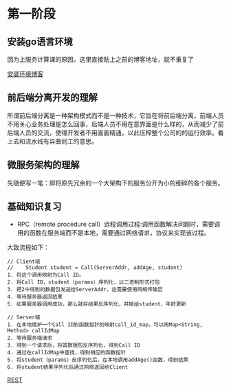 # 第一阶段

## 安装go语言环境

因为上服务计算课的原因，这里直接贴上之前的博客地址，就不重复了

[安装环境博客](https://gitee.com/caoxy7/homework/blob/master/GoReport/firstWork/first.md)

## 前后端分离开发的理解

所谓前后端分离是一种架构模式而不是一种技术，它旨在将前后端分离，前端人员不用关心业务处理是怎么回事，后端人员不用在意界面是什么样的，从而减少了前后端人员的交流，使得开发者不用面面精通，以此压榨整个公司的的运行效率。看上去和流水线有异曲同工的意思。

## 微服务架构的理解

先随便写一笔：即将原先冗余的一个大架构下的服务分开为小的细碎的各个服务。

## 基础知识复习

- RPC（remote procedure call）远程调用过程:调用函数解决问题时，需要调用的函数在服务端而不是本地，需要通过网络请求，协议来实现该过程。

大致流程如下：
```
// Client端 
//    Student student = Call(ServerAddr, addAge, student)
1. 将这个调用映射为Call ID。
2. 将Call ID，student（params）序列化，以二进制形式打包
3. 把2中得到的数据包发送给ServerAddr，这需要使用网络传输层
4. 等待服务器返回结果
5. 如果服务器调用成功，那么就将结果反序列化，并赋给student，年龄更新

// Server端
1. 在本地维护一个Call ID到函数指针的映射call_id_map，可以用Map<String, Method> callIdMap
2. 等待服务端请求
3. 得到一个请求后，将其数据包反序列化，得到Call ID
4. 通过在callIdMap中查找，得到相应的函数指针
5. 将student（params）反序列化后，在本地调用addAge()函数，得到结果
6. 将student结果序列化后通过网络返回给Client
```

[REST](https://www.zhihu.com/question/28557115)

